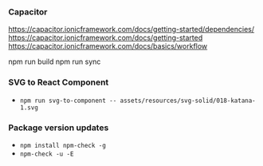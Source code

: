 ### Capacitor

https://capacitor.ionicframework.com/docs/getting-started/dependencies/
https://capacitor.ionicframework.com/docs/getting-started
https://capacitor.ionicframework.com/docs/basics/workflow

npm run build
npm run sync

### SVG to React Component

-   `npm run svg-to-component -- assets/resources/svg-solid/018-katana-1.svg`

### Package version updates

-   `npm install npm-check -g`
-   `npm-check -u -E`
